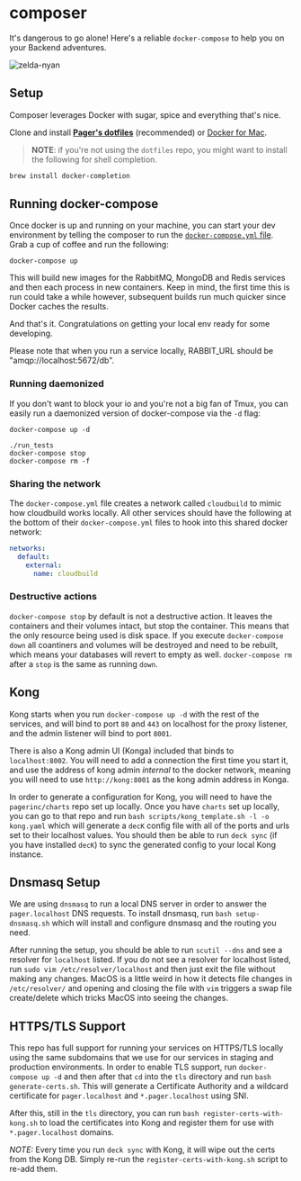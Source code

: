 # composer
It's dangerous to go alone! Here's a reliable `docker-compose` to help you on your Backend adventures.

![zelda-nyan](http://i1.kym-cdn.com/photos/images/original/000/402/521/a01.png "something something")

## Setup

Composer leverages Docker with sugar, spice and everything that's nice.

Clone and install **[Pager's dotfiles][dotfiles]** (recommended) or [Docker for Mac][docker-mac].

> **NOTE**: if you're not using the `dotfiles` repo, you might want to install
> the following for shell completion.

```bash
brew install docker-completion
```

## Running docker-compose

Once docker is up and running on your machine, you can start your dev environment by telling the composer to run the [`docker-compose.yml` file][compose-file]. Grab a cup of coffee and run the following:

```
docker-compose up
```

This will build new images for the RabbitMQ, MongoDB and Redis services and then each process in new containers. Keep in mind, the first time this is run could take a while however, subsequent builds run much quicker since Docker caches the results.

And that's it. Congratulations on getting your local env ready for some developing.

Please note that when you run a service locally, RABBIT_URL should be "amqp://localhost:5672/db".

### Running daemonized

If you don't want to block your io and you're not a big fan of Tmux, you can easily run a daemonized version of docker-compose via the `-d` flag:

```
docker-compose up -d

./run_tests
docker-compose stop
docker-compose rm -f
```

### Sharing the network

The `docker-compose.yml` file creates a network called `cloudbuild` to mimic how cloudbuild works locally.
All other services should have the following at the bottom of their `docker-compose.yml` files to hook
into this shared docker network:
```yaml
networks:
  default:
    external:
      name: cloudbuild
```

### Destructive actions

`docker-compose stop` by default is not a destructive action. It leaves the containers and their volumes
intact, but stop the container. This means that the only resource being used is disk space. If you execute
`docker-compose down` all coantiners and volumes will be destroyed and need to be rebuilt, which means
your databases will revert to empty as well. `docker-compose rm` after a `stop` is the same as running `down`.

## Kong

Kong starts when you run `docker-compose up -d` with the rest of the services, and will bind to
port `80` and `443` on localhost for the proxy listener, and the admin listener will bind to port `8001`.

There is also a Kong admin UI (Konga) included that binds to `localhost:8002`. You will need to add a connection
the first time you start it, and use the address of kong admin _internal_ to the docker network, meaning
you will need to use `http://kong:8001` as the kong admin address in Konga.

In order to generate a configuration for Kong, you will need to have the `pagerinc/charts` repo set up
locally. Once you have `charts` set up locally, you can go to that repo and run
`bash scripts/kong_template.sh -l -o kong.yaml` which will generate a `decK` config file with all of the
ports and urls set to their localhost values. You should then be able to run `deck sync` (if you have installed `decK`)
to sync the generated config to your local Kong instance.

## Dnsmasq Setup

We are using `dnsmasq` to run a local DNS server in order to answer the `pager.localhost` DNS requests. To
install dnsmasq, run `bash setup-dnsmasq.sh` which will install and configure dnsmasq and the routing you need.

After running the setup, you should be able to run `scutil --dns` and see a resolver for `localhost` listed. If
you do not see a resolver for localhost listed, run `sudo vim /etc/resolver/localhost` and then just exit the
file without making any changes. MacOS is a little weird in how it detects file changes in `/etc/resolver/` and
opening and closing the file with `vim` triggers a swap file create/delete which tricks MacOS into seeing the changes.

## HTTPS/TLS Support

This repo has full support for running your services on HTTPS/TLS locally using the same subdomains that we use
for our services in staging and production environments. In order to enable TLS support, run `docker-compose up -d`
and then after that `cd` into the `tls` directory and run `bash generate-certs.sh`. This will generate a
Certificate Authority and a wildcard certificate for `pager.localhost` and `*.pager.localhost` using SNI.

After this, still in the `tls` directory, you can run `bash register-certs-with-kong.sh` to load the certificates
into Kong and register them for use with `*.pager.localhost` domains.

*NOTE:* Every time you run `deck sync` with Kong, it will wipe out the certs from the Kong DB. Simply re-run the
`register-certs-with-kong.sh` script to re-add them.

[compose-file]: https://docs.docker.com/compose/compose-file/
[dotfiles]: https://github.com/pagerinc/dotfiles
[docker-mac]: https://www.docker.com/products/docker#/mac
